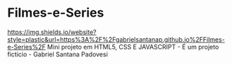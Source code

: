 # Filmes-e-Series
https://img.shields.io/website?style=plastic&url=https%3A%2F%2Fgabrielsantanap.github.io%2FFilmes-e-Series%2F
Mini projeto em HTML5, CSS E JAVASCRIPT    -    É um projeto ficticio - Gabriel Santana Padovesi 

